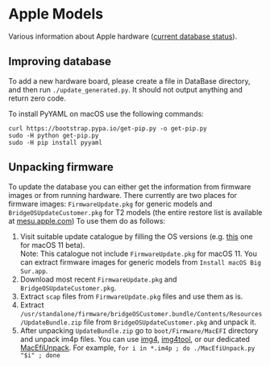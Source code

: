 Apple Models
===========

Various information about Apple hardware
([current database status](https://github.com/acidanthera/OpenCorePkg/blob/master/AppleModels/DataBase.md)).

## Improving database

To add a new hardware board, please create a file in DataBase
directory, and then run `./update_generated.py`. It should not
output anything and return zero code.

To install PyYAML on macOS use the following commands:

```
curl https://bootstrap.pypa.io/get-pip.py -o get-pip.py
sudo -H python get-pip.py
sudo -H pip install pyyaml
```

## Unpacking firmware

To update the database you can either get the information from firmware images or from
running hardware. There currently are two places for firmware images: `FirmwareUpdate.pkg`
for generic models and `BridgeOSUpdateCustomer.pkg` for T2 models (the entire restore list
is available at [mesu.apple.com](https://mesu.apple.com/assets/bridgeos/com_apple_bridgeOSIPSW/com_apple_bridgeOSIPSW.xml))
To use them do as follows:

1. Visit suitable update catalogue by filling the OS versions (e.g. [this](https://swscan.apple.com/content/catalogs/others/index-10.16seed-10.16-10.15-10.14-10.13-10.12-10.11-10.10-10.9-mountainlion-lion-snowleopard-leopard.merged-1.sucatalog.gz) one for macOS 11 beta).  
Note: This catalogue not include `FirmwareUpdate.pkg` for macOS 11. You can extract  firmware images for generic models from `Install macOS Big Sur.app`.
2. Download most recent `FirmwareUpdate.pkg` and `BridgeOSUpdateCustomer.pkg`.
3. Extract `scap` files from `FirmwareUpdate.pkg` files and use them as is.
4. Extract `/usr/standalone/firmware/bridgeOSCustomer.bundle/Contents/Resources/UpdateBundle.zip`
   file from `BridgeOSUpdateCustomer.pkg` and unpack it.
5. After unpacking `UpdateBundle.zip` go to `boot/Firmware/MacEFI` directory and unpack im4p files.
   You can use [img4](https://github.com/xerub/img4lib), [img4tool](https://github.com/tihmstar/img4tool), or our dedicated [MacEfiUnpack](https://github.com/acidanthera/OpenCorePkg/blob/master/Utilities/MacEfiUnpack/MacEfiUnpack.py). For example, `for i in *.im4p ; do ./MacEfiUnpack.py "$i" ; done`
